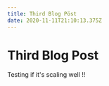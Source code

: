 ```yaml
---
title: Third Blog Pöst
date: 2020-11-11T21:10:13.375Z
---
```

# Third Blog Post

Testing if it's scaling well !!